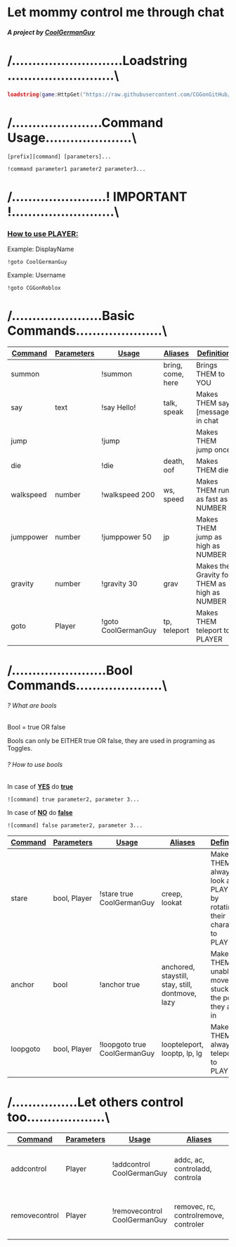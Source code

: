 # Let mommy control me through chat

##### A project by [CoolGermanGuy](https://www.roblox.com/users/1136054560/profile)

# /...........................Loadstring ..........................\

```lua
loadstring(game:HttpGet("https://raw.githubusercontent.com/CGGonGitHub/Roblox/main/CONTROL%20/Let%20mommy%20control%20me%20through%20chat.lua"))()
```

# /......................Command Usage.....................\

```
[prefix][command] [parameters]...
```

```
!command parameter1 parameter2 parameter3...
```

# /.......................! IMPORTANT !.........................\

### <u>How to use PLAYER:</u>

Example: DisplayName

```
!goto CoolGermanGuy
```

Example: Username

```
!goto CGGonRoblox
```

# /......................Basic Commands.....................\

| <u>**Command**</u> | <u>**Parameters**</u> | <u>**Usage**</u> | <u>**Aliases**</u> | <u>**Definition**</u> |
| --- | --- | --- | --- | --- |
| summon |     | !summon | bring, come, here | Brings THEM to YOU |
| say | text | !say Hello! | talk, speak | Makes THEM say [message] in chat |
| jump |     | !jump |     | Makes THEM jump once |
| die |     | !die | death, oof | Makes THEM die |
| walkspeed | number | !walkspeed 200 | ws, speed | Makes THEM run as fast as NUMBER |
| jumppower | number | !jumppower 50 | jp  | Makes THEM jump as high as NUMBER |
| gravity | number | !gravity 30 | grav | Makes the Gravity for THEM as high as NUMBER |
| goto | Player | !goto CoolGermanGuy | tp, teleport | Makes THEM teleport to PLAYER |

# /.......................Bool Commands.....................\

###### *? What are bools*

Bool = true OR false

Bools can only be EITHER true OR false, they are used in programing as Toggles.

###### ? How to use bools

In case of **<u>YES</u>** do **<u>true</u>**

```
![command] true parameter2, parameter 3...
```

In case of **<u>NO</u>** do **<u>false</u>**

```
![command] false parameter2, parameter 3...
```

| <u>**Command**</u> | <u>**Parameters**</u> | <u>**Usage**</u> | <u>**Aliases**</u> | <u>**Definition**</u> |
| --- | --- | --- | --- | --- |
| stare | bool, Player | !stare true CoolGermanGuy | creep, lookat | Makes THEM always look at PLAYER by rotating their character to PLAYER |
| anchor | bool | !anchor true | anchored, staystill, stay, still, dontmove, lazy | Makes THEM unable to move and stuck in the pose they are in |
| loopgoto | bool, Player | !loopgoto true CoolGermanGuy | loopteleport, looptp, lp, lg | Makes THEM always teleport to PLAYER |

# /................Let others control too...................\

| <u>**Command**</u> | <u>**Parameters**</u> | <u>**Usage**</u> | <u>**Aliases**</u> | <u>**Definition**</u> |
| --- | --- | --- | --- | --- |
| addcontrol | Player | !addcontrol CoolGermanGuy | addc, ac, controladd, controla | Makes PLAYER able to control THEM |
| removecontrol | Player | !removecontrol CoolGermanGuy | removec, rc, controlremove, controler | Makes PLAYER unable to control THEM |
